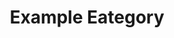 ---
title: Example Eategory
slug: example-eategory
description: ----------------
image:

# Badge style
style:
    background: "#2a9d8f"
    color: "#fff"
---